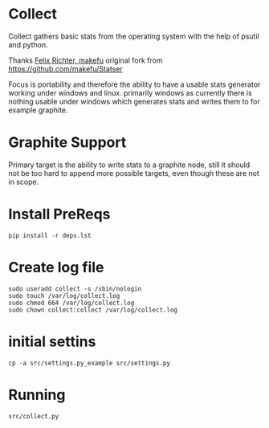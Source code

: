# Collect
Collect gathers basic stats from the operating system with the help of psutil
and python.

Thanks [Felix Richter, makefu](https://github.com/makefu/) original fork from https://github.com/makefu/Statser

Focus is portability and therefore the ability to have a usable stats generator
working under windows and linux. primarily windows as currently there is
nothing usable under windows which generates stats and writes them to for
example graphite.

# Graphite Support
Primary target is the ability to write stats to a graphite node, still it
should not be too hard to append more possible targets, even though these are
not in scope.

# Install PreReqs
    pip install -r deps.lst

# Create log file
	sudo useradd collect -s /sbin/nologin
	sudo touch /var/log/collect.log
	sudo chmod 664 /var/log/collect.log
	sudo chown collect:collect /var/log/collect.log

# initial settins
	cp -a src/settings.py_example src/settings.py

# Running
	src/collect.py


